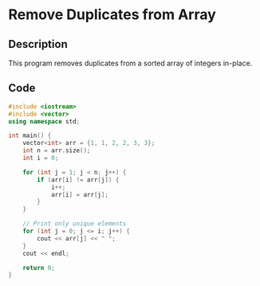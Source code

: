 # Remove Duplicates from Array

## Description
This program removes duplicates from a sorted array of integers in-place.

## Code
```cpp
#include <iostream>
#include <vector>
using namespace std;

int main() {
    vector<int> arr = {1, 1, 2, 2, 3, 3};
    int n = arr.size();
    int i = 0;

    for (int j = 1; j < n; j++) {
        if (arr[i] != arr[j]) {
            i++;
            arr[i] = arr[j];
        }
    }

    // Print only unique elements
    for (int j = 0; j <= i; j++) {
        cout << arr[j] << " ";
    }
    cout << endl;

    return 0;
}
```
